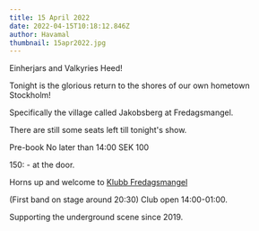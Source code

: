 ```yaml
---
title: 15 April 2022
date: 2022-04-15T10:18:12.846Z
author: Havamal
thumbnail: 15apr2022.jpg
---
```

Einherjars and Valkyries Heed!

Tonight is the glorious return to the shores of our own hometown Stockholm!

Specifically the village called Jakobsberg at Fredagsmangel.

There are still some seats left till tonight's show.

Pre-book No later than 14:00 SEK 100

150: - at the door.

Horns up and welcome to [Klubb Fredagsmangel](https://www.facebook.com/klubbfredagsmangel/)

(First band on stage around 20:30) Club open 14:00-01:00.

Supporting the underground scene since 2019.